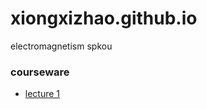 # xiongxizhao.github.io
 electromagnetism spkou

### courseware
- [lecture 1](https://Xiongxizhao/xiongxizhao.github.io/blob/master/courseware/%E5%8A%A8%E7%94%9F%E7%94%B5%E5%8A%A8%E5%8A%BF.ppt)
